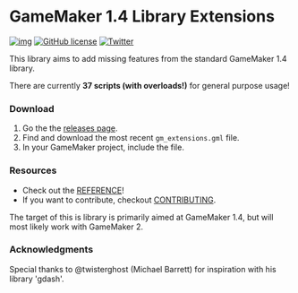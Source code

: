 # GameMaker 1.4 Library Extensions
[![img](https://img.shields.io/badge/GM-1.4-green.svg)](#) [![GitHub license](https://img.shields.io/badge/license-MIT-blue.svg)](https://raw.githubusercontent.com/vladdeSV/gm_extensions/master/LICENSE.md) [![Twitter](https://img.shields.io/twitter/url/https/github.com/vladdeSV/gm_extensions.svg?style=social)](https://twitter.com/intent/tweet?text=Wow:&url=%5Bobject%20Object%5D)

This library aims to add missing features from the standard GameMaker 1.4 library.

There are currently **37 scripts (with overloads!)** for general purpose usage!

### Download
1. Go the the [releases page](https://github.com/vladdeSV/gm_extensions/releases).
1. Find and download the most recent `gm_extensions.gml` file.
1. In your GameMaker project, include the file.

### Resources
* Check out the [REFERENCE](REFERENCE.md)!
* If you want to contribute, checkout [CONTRIBUTING](CONTRIBUTING.md).

The target of this is library is primarily aimed at GameMaker 1.4, but will most likely work with GameMaker 2.

### Acknowledgments
Special thanks to @twisterghost (Michael Barrett) for inspiration with his library 'gdash'.
